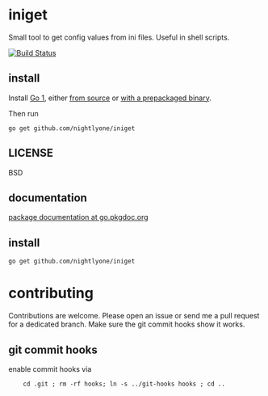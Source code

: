 iniget
======

Small tool to get config values from ini files. Useful in shell scripts.

[![Build Status][1]][2]

[1]: https://secure.travis-ci.org/nightlyone/iniget.png
[2]: http://travis-ci.org/nightlyone/iniget



install
-------
Install [Go 1][3], either [from source][4] or [with a prepackaged binary][5].

Then run

	go get github.com/nightlyone/iniget

[3]: http://golang.org
[4]: http://golang.org/doc/install/source
[5]: http://golang.org/doc/install

LICENSE
-------
BSD

documentation
-------------
[package documentation at go.pkgdoc.org](http://go.pkgdoc.org/github.com/nightlyone/iniget)

install
-------------------
	go get github.com/nightlyone/iniget


contributing
============

Contributions are welcome. Please open an issue or send me a pull request for a dedicated branch.
Make sure the git commit hooks show it works.

git commit hooks
-----------------------
enable commit hooks via

        cd .git ; rm -rf hooks; ln -s ../git-hooks hooks ; cd ..

